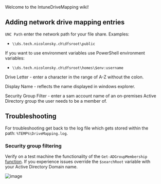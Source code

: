 Welcome to the IntuneDriveMapping wiki!

## Adding network drive mapping entries

`UNC Path` enter the network path for your file share. Examples:

* `\\ds.tech.nicolonsky.ch\dfsroot\public`

If you want to use environment variables use PowerShell environment variables:
* `\\ds.tech.nicolonsky.ch\dfsroot\homes\$env:username`

Drive Letter - enter a character in the range of A-Z without the colon.

Display Name - reflects the name displayed in windows explorer.

Security Group Filter - enter a sam account name of an on-premises Active Directory group the user needs to be a member of.

## Troubleshooting

For troubleshooting get back to the log file which gets stored within the path: `%TEMP%\DriveMapping.log`.

### Security group filtering

Verify on a test machine the functionality of the `Get-ADGroupMembership` [function](https://github.com/nicolonsky/IntuneDriveMapping/blob/master/IntuneDriveMapping/wwwroot/bin/IntuneDriveMappingTemplate.ps1#L35). If you experience issues override the `$searchRoot` variable with your Active Directory Domain name.

![image](https://user-images.githubusercontent.com/32899754/88683436-1750f280-d0f4-11ea-8397-6ac41b894b33.png)